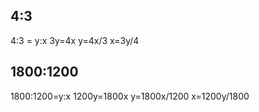 
## 4:3
4:3 = y:x
 3y=4x
 y=4x/3
 x=3y/4

## 1800:1200
 1800:1200=y:x
 1200y=1800x
 y=1800x/1200
 x=1200y/1800

